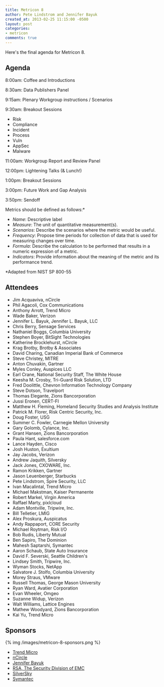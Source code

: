 ```yaml
---
title: Metricon 8
author: Pete Lindstrom and Jennifer Bayuk
created_at: 2013-02-25 11:15:00 -0500
layout: post
categories:
- metricon
comments: true
---
```


Here's the final agenda for Metricon 8.

<!-- more -->

## Agenda

8:00am: Coffee and Introductions

8:30am: Data Publishers Panel

9:15am: Plenary Workgroup instructions / Scenarios

9:30am: Breakout Sessions

* Risk
* Compliance
* Incident
* Process
* Vuln
* AppSec
* Malware

11:00am: Workgroup Report and Review Panel

12:00pm: Lightening Talks (& Lunch!)

1:00pm: Breakout Sessions

3:00pm: Future Work and Gap Analysis

3:50pm: Sendoff

Metrics should be defined as follows:*

* _Name_: Descriptive label
* _Measure_: The unit of quantitative measurement(s).
* _Scenarios_: Describe the scenarios where the metric would be
useful.
* _Frequency_: Propose time periods for collection of data that is
used for measuring changes over time.
* _Formula_: Describe the calculation to be performed that
results in a numeric expression of a metric.
* _Indicators_: Provide information about the meaning of the
metric and its performance trend.

*Adapted from NIST SP 800-55

## Attendees

* Jim Acquaviva, nCircle 
* Phil Agacoli, Cox Communications
* Anthony Arrott, Trend Micro
* Wade Baker, Verizon
* Jennifer L. Bayuk, Jennifer L. Bayuk, LLC
* Chris Berry, Sensage Services
* Nathaniel Boggs, Columbia University
* Stephen Boyer, BitSight Technologies
* Katherine Brocklehurst, nCircle
* Krag Brotby, Brotby & Associates
* David Charing, Canadian Imperial Bank of Commerce
* Steve Christey, MITRE
* Anton Chuvakin, Gartner
* Myles Conley, Auspices LLC
* Earl Crane, National Security Staff, The White House
* Keesha M. Crosby, Tri-Guard Risk Solution, LTD
* Fred Doolittle, Chevron Information Technology Company
* Steve Dotson, Travelport
* Thomas Elegante, Zions Bancorporation
* Jussi Eronen, CERT-FI
* Matthew H. Fleming, Homeland Security Studies and Analysis Institute
* Patrick M. Florer, Risk Centric Security, Inc.
* Doug Foster, USG
* Summer C. Fowler, Carnegie Mellon University
* Gary Golomb, Cylance, Inc.
* Grant Hansen, Zions Bancorporation
* Paula Hant, salesforce.com
* Lance Hayden, Cisco
* Josh Huston, Exultium
* Jay Jacobs, Verizon
* Andrew Jaquith, Silversky
* Jack Jones, CXOWARE, Inc.
* Ramon Krikken, Gartner
* Jason Leuenberger, Starbucks
* Pete Lindstrom, Spire Security, LLC
* Ivan Macalintal, Trend Micro
* Michael Makstman, Kaiser Permanente
* Robert Markel, Virgin America
* Raffael Marty, pixlcloud
* Adam Montville, Tripwire, Inc.
* Bill Telletier, LMIG
* Alex Proskura, Auspicatus
* Andy Rappaport, CORE Security
* Michael Roytman, Risk I/O
* Bob Rudis, Liberty Mutual
* Ben Sapiro, The Dominion
* Mahesh Saptarshi, Symantec
* Aaron Schaub, State Auto Insurance
* David F. Severski, Seattle Children's
* Lindsey Smith, Tripwire, Inc.
* Wyman Stocks, NetApp
* Salvatore J. Stolfo, Columbia University
* Morey Straus, VMware
* Russell Thomas, George Mason University
* Ryan Ward, Avatier Corporation
* Evan Wheeler, Omgeo
* Suzanne Widup, Verizon
* Walt Williams, Lattice Engines
* Mathew Woodyard, Zions Bancorporation
* Kai Yu, Trend Micro

## Sponsors

{% img /images/metricon-8-sponsors.png %}

* [Trend Micro](http://www.trendmicro.com)
* [nCircle](http://www.ncircle.com)
* [Jennifer Bayuk](http://www.bayuk.com)
* [RSA, The Security Division of EMC](http://www.rsa.com)
* [SilverSky](http://www.silversky.com)
* [Symantec](http://www.symantec.com)